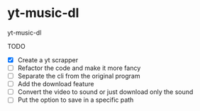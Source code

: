 # yt-music-dl
yt-music-dl

TODO
- [x] Create a yt scrapper
- [ ] Refactor the code and make it more fancy
- [ ] Separate the cli from the original program
- [ ] Add the download feature 
- [ ] Convert the video to sound or just download only the sound
- [ ] Put the option to save in a specific path
